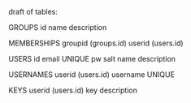 draft of tables:

GROUPS
id
name
description

MEMBERSHIPS
groupid (groups.id)
userid (users.id)

USERS
id
email UNIQUE
pw
salt
name
description

USERNAMES
userid (users.id)
username UNIQUE

KEYS
userid (users.id)
key
description
